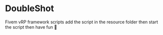 # DoubleShot
Fivem vRP framework scripts
add the script in the resource folder then start the script 
then have fun 🙂
